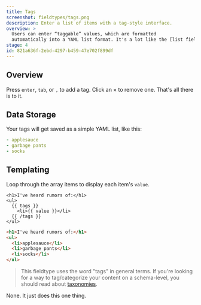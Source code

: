 ```yaml
---
title: Tags
screenshot: fieldtypes/tags.png
description: Enter a list of items with a tag-style interface.
overview: >
  Users can enter “taggable” values, which are formatted
  automatically into a YAML list format. It's a lot like the [list fieldtype](/fieldtypes/list) but with a different UI.
stage: 4
id: 821a636f-2ebd-4297-b459-47e702f899df
---
```

## Overview

Press `enter`, `tab`, or `,` to add a tag. Click an <span class="bg-grey-200 text-grey-600 rounded font-bold px-1">×</span> to remove one. That's  all there is to it.

## Data Storage
Your tags will get saved as a simple YAML list, like this:

```yaml
- applesauce
- garbage pants
- socks
```

## Templating

Loop through the array items to display each item's `value`.

```
<h1>I've heard rumors of:</h1>
<ul>
  {{ tags }}
    <li>{{ value }}</li>
  {{ /tags }}
</ul>
```

```html
<h1>I've heard rumors of:</h1>
<ul>
  <li>applesauce</li>
  <li>garbage pants</li>
  <li>socks</li>
</ul>
```

> This fieldtype uses the word "tags" in general terms. If you're looking for a way to tag/categorize your content on a schema-level, you should read about [taxonomies](/taxonomies).



None. It just does this one thing.
